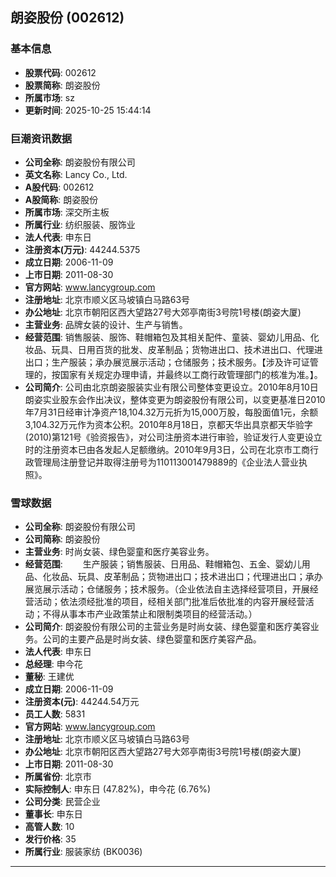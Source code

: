 ## 朗姿股份 (002612)

### 基本信息

- **股票代码**: 002612
- **股票简称**: 朗姿股份
- **所属市场**: sz
- **更新时间**: 2025-10-25 15:44:14

### 巨潮资讯数据

- **公司全称**: 朗姿股份有限公司
- **英文名称**: Lancy Co., Ltd.
- **A股代码**: 002612
- **A股简称**: 朗姿股份
- **所属市场**: 深交所主板
- **所属行业**: 纺织服装、服饰业
- **法人代表**: 申东日
- **注册资本(万元)**: 44244.5375
- **成立日期**: 2006-11-09
- **上市日期**: 2011-08-30
- **官方网站**: www.lancygroup.com
- **注册地址**: 北京市顺义区马坡镇白马路63号
- **办公地址**: 北京市朝阳区西大望路27号大郊亭南街3号院1号楼(朗姿大厦)
- **主营业务**: 品牌女装的设计、生产与销售。
- **经营范围**: 销售服装、服饰、鞋帽箱包及其相关配件、童装、婴幼儿用品、化妆品、玩具、日用百货的批发、皮革制品；货物进出口、技术进出口、代理进出口；生产服装；承办展览展示活动；仓储服务；技术服务。【涉及许可证管理的，按国家有关规定办理申请，并最终以工商行政管理部门的核准为准。】。
- **公司简介**: 公司由北京朗姿服装实业有限公司整体变更设立。2010年8月10日朗姿实业股东会作出决议，整体变更为朗姿股份有限公司，以变更基准日2010年7月31日经审计净资产18,104.32万元折为15,000万股，每股面值1元，余额3,104.32万元作为资本公积。2010年8月18日，京都天华出具京都天华验字(2010)第121号《验资报告》，对公司注册资本进行审验，验证发行人变更设立时的注册资本已由各发起人足额缴纳。2010年9月3日，公司在北京市工商行政管理局注册登记并取得注册号为110113001479889的《企业法人营业执照》。

### 雪球数据

- **公司全称**: 朗姿股份有限公司
- **公司简称**: 朗姿股份
- **主营业务**: 时尚女装、绿色婴童和医疗美容业务。
- **经营范围**: 　　生产服装；销售服装、日用品、鞋帽箱包、五金、婴幼儿用品、化妆品、玩具、皮革制品；货物进出口；技术进出口；代理进出口；承办展览展示活动；仓储服务；技术服务。（企业依法自主选择经营项目，开展经营活动；依法须经批准的项目，经相关部门批准后依批准的内容开展经营活动；不得从事本市产业政策禁止和限制类项目的经营活动。）
- **公司简介**: 朗姿股份有限公司的主营业务是时尚女装、绿色婴童和医疗美容业务。公司的主要产品是时尚女装、绿色婴童和医疗美容产品。
- **法人代表**: 申东日
- **总经理**: 申今花
- **董秘**: 王建优
- **成立日期**: 2006-11-09
- **注册资本(元)**: 44244.54万元
- **员工人数**: 5831
- **官方网站**: www.lancygroup.com
- **注册地址**: 北京市顺义区马坡镇白马路63号
- **办公地址**: 北京市朝阳区西大望路27号大郊亭南街3号院1号楼(朗姿大厦)
- **上市日期**: 2011-08-30
- **所属省份**: 北京市
- **实际控制人**: 申东日 (47.82%)，申今花 (6.76%)
- **公司分类**: 民营企业
- **董事长**: 申东日
- **高管人数**: 10
- **发行价格**: 35
- **所属行业**: 服装家纺 (BK0036)

---